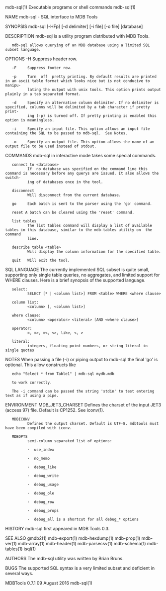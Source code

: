 mdb-sql(1)                                             Executable programs or shell commands                                            mdb-sql(1)

NAME
       mdb-sql - SQL interface to MDB Tools

SYNOPSIS
       mdb-sql [-HFp] [-d delimiter] [-i file] [-o file] [database]

DESCRIPTION
       mdb-sql is a utility program distributed with MDB Tools.

       mdb-sql allows querying of an MDB database using a limited SQL subset language.

OPTIONS
       -H     Suppress header row.

       -F     Suppress footer row.

       -p     Turn  off  pretty printing. By default results are printed in an ascii table format which looks nice but is not conducive to manipu‐
              lating the output with unix tools. This option prints output plainly in a tab separated format.

       -d     Specify an alternative column delimiter. If no delimiter is specified, columns will be delimited by a tab character if pretty print‐
              ing (-p) is turned off. If pretty printing is enabled this option is meaningless.

       -i     Specify an input file. This option allows an input file containing the SQL to be passed to mdb-sql.  See Notes.

       -o     Specify an output file. This option allows the name of an output file to be used instead of stdout.

COMMANDS
       mdb-sql in interactive mode takes some special commands.

       connect to <database>
              If  no database was specified on the command line this command is necessary before any querys are issued. It also allows the switch‐
              ing of databases once in the tool.

       disconnect
              Will disconnect from the current database.

       go     Each batch is sent to the parser using the 'go' command.

       reset A batch can be cleared using the 'reset' command.

       list tables
              The list tables command will display a list of available tables in this database, similar to the mdb-tables utility on  the  command
              line.

       describe table <table>
              Will display the column information for the specified table.

       quit   Will exit the tool.

SQL LANGUAGE
       The  currently  implemented  SQL  subset is quite small, supporting only single table queries, no aggregates, and limited support for WHERE
       clauses. Here is a brief synopsis of the supported language.

       select:
              SELECT [* | <column list>] FROM <table> WHERE <where clause>

       column list:
              <column> [, <column list>]

       where clause:
              <column> <operator> <literal> [AND <where clause>]

       operator:
              =, =>, =<, <>, like, <, >

       literal:
              integers, floating point numbers, or string literal in single quotes

NOTES
       When passing a file (-i) or piping output to mdb-sql the final 'go' is optional. This allow constructs like

       echo "Select * from Table1" | mdb-sql mydb.mdb

       to work correctly.

       The -i command can be passed the string 'stdin' to test entering text as if using a pipe.

ENVIRONMENT
       MDB_JET3_CHARSET
              Defines the charset of the input JET3 (access 97) file. Default is CP1252. See iconv(1).

       MDBICONV
              Defines the output charset. Default is UTF-8. mdbtools must have been compiled with iconv.

       MDBOPTS
              semi-column separated list of options:

              ·  use_index

              ·  no_memo

              ·  debug_like

              ·  debug_write

              ·  debug_usage

              ·  debug_ole

              ·  debug_row

              ·  debug_props

              ·  debug_all is a shortcut for all debug_* options

HISTORY
       mdb-sql first appeared in MDB Tools 0.3.

SEE ALSO
       gmdb2(1) mdb-export(1) mdb-hexdump(1) mdb-prop(1) mdb-ver(1) mdb-array(1) mdb-header(1) mdb-parsecsv(1) mdb-schema(1) mdb-tables(1) isql(1)

AUTHORS
       The mdb-sql utility was written by Brian Bruns.

BUGS
       The supported SQL syntax is a very limited subset and deficient in several ways.

MDBTools 0.7.1                                                    09 August 2016                                                        mdb-sql(1)
